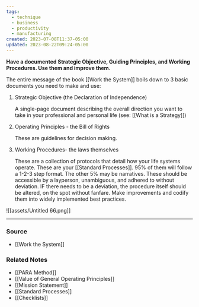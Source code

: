 ```yaml
---
tags:
  - technique
  - business
  - productivity
  - manufacturing
created: 2023-07-08T11:37-05:00
updated: 2023-08-22T09:24-05:00
---
```

**Have a documented Strategic Objective, Guiding Principles, and Working Procedures. Use them and improve them.**

The entire message of the book [[Work the System]] boils down to 3 basic documents you need to make and use:

1. Strategic Objective (the Declaration of Independence) 
    
    A single-page document describing the overall direction you want to take in your professional and personal life (see: [[What is a Strategy]])
    
2. Operating Principles - the Bill of Rights
    
    These are guidelines for decision making.
    
3. Working Procedures- the laws themselves
    
    These are a collection of protocols that detail how your life systems operate. These are your [[Standard Processes]]. 95% of them will follow a 1-2-3 step format. The other 5% may be narratives. These should be accessible by a layperson, unambiguous, and adhered to without deviation. IF there needs to be a deviation, the procedure itself should be altered, on the spot without fanfare. Make improvements and codify them into widely implemented best practices.
    

![[assets/Untitled 66.png]]

---

### Source
- [[Work the System]]

### Related Notes
- [[PARA Method]] 
- [[Value of General Operating Principles]] 
- [[Mission Statement]] 
- [[Standard Processes]] 
- [[Checklists]]
